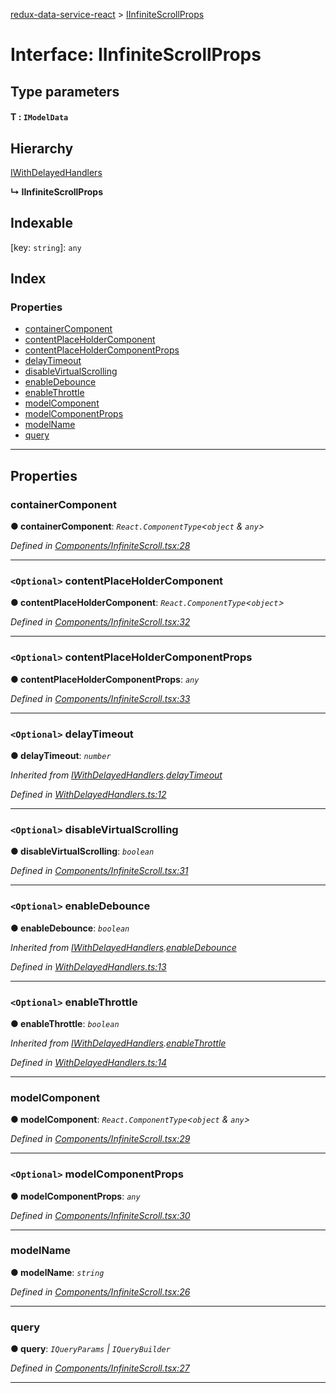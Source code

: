 [redux-data-service-react](../README.md) > [IInfiniteScrollProps](../interfaces/iinfinitescrollprops.md)

# Interface: IInfiniteScrollProps

## Type parameters
#### T :  `IModelData`
## Hierarchy

 [IWithDelayedHandlers](iwithdelayedhandlers.md)

**↳ IInfiniteScrollProps**

## Indexable

\[key: `string`\]:&nbsp;`any`
## Index

### Properties

* [containerComponent](iinfinitescrollprops.md#containercomponent)
* [contentPlaceHolderComponent](iinfinitescrollprops.md#contentplaceholdercomponent)
* [contentPlaceHolderComponentProps](iinfinitescrollprops.md#contentplaceholdercomponentprops)
* [delayTimeout](iinfinitescrollprops.md#delaytimeout)
* [disableVirtualScrolling](iinfinitescrollprops.md#disablevirtualscrolling)
* [enableDebounce](iinfinitescrollprops.md#enabledebounce)
* [enableThrottle](iinfinitescrollprops.md#enablethrottle)
* [modelComponent](iinfinitescrollprops.md#modelcomponent)
* [modelComponentProps](iinfinitescrollprops.md#modelcomponentprops)
* [modelName](iinfinitescrollprops.md#modelname)
* [query](iinfinitescrollprops.md#query)

---

## Properties

<a id="containercomponent"></a>

###  containerComponent

**● containerComponent**: *`React.ComponentType`<`object` & `any`>*

*Defined in [Components/InfiniteScroll.tsx:28](https://github.com/Rediker-Software/redux-data-service-react/blob/fea63e6/src/Components/InfiniteScroll.tsx#L28)*

___
<a id="contentplaceholdercomponent"></a>

### `<Optional>` contentPlaceHolderComponent

**● contentPlaceHolderComponent**: *`React.ComponentType`<`object`>*

*Defined in [Components/InfiniteScroll.tsx:32](https://github.com/Rediker-Software/redux-data-service-react/blob/fea63e6/src/Components/InfiniteScroll.tsx#L32)*

___
<a id="contentplaceholdercomponentprops"></a>

### `<Optional>` contentPlaceHolderComponentProps

**● contentPlaceHolderComponentProps**: *`any`*

*Defined in [Components/InfiniteScroll.tsx:33](https://github.com/Rediker-Software/redux-data-service-react/blob/fea63e6/src/Components/InfiniteScroll.tsx#L33)*

___
<a id="delaytimeout"></a>

### `<Optional>` delayTimeout

**● delayTimeout**: *`number`*

*Inherited from [IWithDelayedHandlers](iwithdelayedhandlers.md).[delayTimeout](iwithdelayedhandlers.md#delaytimeout)*

*Defined in [WithDelayedHandlers.ts:12](https://github.com/Rediker-Software/redux-data-service-react/blob/fea63e6/src/WithDelayedHandlers.ts#L12)*

___
<a id="disablevirtualscrolling"></a>

### `<Optional>` disableVirtualScrolling

**● disableVirtualScrolling**: *`boolean`*

*Defined in [Components/InfiniteScroll.tsx:31](https://github.com/Rediker-Software/redux-data-service-react/blob/fea63e6/src/Components/InfiniteScroll.tsx#L31)*

___
<a id="enabledebounce"></a>

### `<Optional>` enableDebounce

**● enableDebounce**: *`boolean`*

*Inherited from [IWithDelayedHandlers](iwithdelayedhandlers.md).[enableDebounce](iwithdelayedhandlers.md#enabledebounce)*

*Defined in [WithDelayedHandlers.ts:13](https://github.com/Rediker-Software/redux-data-service-react/blob/fea63e6/src/WithDelayedHandlers.ts#L13)*

___
<a id="enablethrottle"></a>

### `<Optional>` enableThrottle

**● enableThrottle**: *`boolean`*

*Inherited from [IWithDelayedHandlers](iwithdelayedhandlers.md).[enableThrottle](iwithdelayedhandlers.md#enablethrottle)*

*Defined in [WithDelayedHandlers.ts:14](https://github.com/Rediker-Software/redux-data-service-react/blob/fea63e6/src/WithDelayedHandlers.ts#L14)*

___
<a id="modelcomponent"></a>

###  modelComponent

**● modelComponent**: *`React.ComponentType`<`object` & `any`>*

*Defined in [Components/InfiniteScroll.tsx:29](https://github.com/Rediker-Software/redux-data-service-react/blob/fea63e6/src/Components/InfiniteScroll.tsx#L29)*

___
<a id="modelcomponentprops"></a>

### `<Optional>` modelComponentProps

**● modelComponentProps**: *`any`*

*Defined in [Components/InfiniteScroll.tsx:30](https://github.com/Rediker-Software/redux-data-service-react/blob/fea63e6/src/Components/InfiniteScroll.tsx#L30)*

___
<a id="modelname"></a>

###  modelName

**● modelName**: *`string`*

*Defined in [Components/InfiniteScroll.tsx:26](https://github.com/Rediker-Software/redux-data-service-react/blob/fea63e6/src/Components/InfiniteScroll.tsx#L26)*

___
<a id="query"></a>

###  query

**● query**: *`IQueryParams` \| `IQueryBuilder`*

*Defined in [Components/InfiniteScroll.tsx:27](https://github.com/Rediker-Software/redux-data-service-react/blob/fea63e6/src/Components/InfiniteScroll.tsx#L27)*

___

